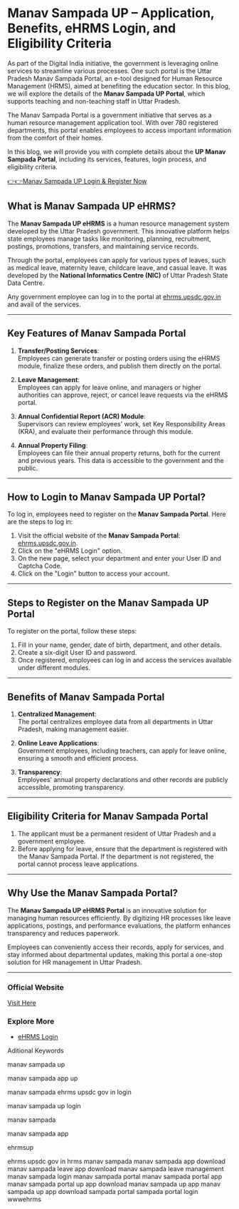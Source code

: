 # Manav Sampada UP – Application, Benefits, eHRMS Login, and Eligibility Criteria  

As part of the Digital India initiative, the government is leveraging online services to streamline various processes. One such portal is the Uttar Pradesh Manav Sampada Portal, an e-tool designed for Human Resource Management (HRMS), aimed at benefiting the education sector. In this blog, we will explore the details of the **Manav Sampada UP Portal**, which supports teaching and non-teaching staff in Uttar Pradesh.  

The Manav Sampada Portal is a government initiative that serves as a human resource management application tool. With over 780 registered departments, this portal enables employees to access important information from the comfort of their homes.  

In this blog, we will provide you with complete details about the **UP Manav Sampada Portal**, including its services, features, login process, and eligibility criteria.  

[👉👉Manav Sampada UP Login & Register Now ](https://lakhimpurkheri.com/manav-sampada-up)

## What is Manav Sampada UP eHRMS?  

The **Manav Sampada UP eHRMS** is a human resource management system developed by the Uttar Pradesh government. This innovative platform helps state employees manage tasks like monitoring, planning, recruitment, postings, promotions, transfers, and maintaining service records.  

Through the portal, employees can apply for various types of leaves, such as medical leave, maternity leave, childcare leave, and casual leave. It was developed by the **National Informatics Centre (NIC)** of Uttar Pradesh State Data Centre.  

Any government employee can log in to the portal at [ehrms.upsdc.gov.in](https://lakhimpurkheri.com/manav-sampada-up) and avail of the services.  

---

## Key Features of Manav Sampada Portal  

1. **Transfer/Posting Services**:  
   Employees can generate transfer or posting orders using the eHRMS module, finalize these orders, and publish them directly on the portal.  

2. **Leave Management**:  
   Employees can apply for leave online, and managers or higher authorities can approve, reject, or cancel leave requests via the eHRMS portal.  

3. **Annual Confidential Report (ACR) Module**:  
   Supervisors can review employees' work, set Key Responsibility Areas (KRA), and evaluate their performance through this module.  

4. **Annual Property Filing**:  
   Employees can file their annual property returns, both for the current and previous years. This data is accessible to the government and the public.  

---

## How to Login to Manav Sampada UP Portal?  

To log in, employees need to register on the **Manav Sampada Portal**. Here are the steps to log in:  

1. Visit the official website of the **Manav Sampada Portal**: [ehrms.upsdc.gov.in](https://lakhimpurkheri.com/manav-sampada-up).  
2. Click on the "eHRMS Login" option.  
3. On the new page, select your department and enter your User ID and Captcha Code.  
4. Click on the "Login" button to access your account.  

---

## Steps to Register on the Manav Sampada UP Portal  

To register on the portal, follow these steps:  

1. Fill in your name, gender, date of birth, department, and other details.  
2. Create a six-digit User ID and password.  
3. Once registered, employees can log in and access the services available under different modules.  

---

## Benefits of Manav Sampada Portal  

1. **Centralized Management**:  
   The portal centralizes employee data from all departments in Uttar Pradesh, making management easier.  

2. **Online Leave Applications**:  
   Government employees, including teachers, can apply for leave online, ensuring a smooth and efficient process.  

3. **Transparency**:  
   Employees' annual property declarations and other records are publicly accessible, promoting transparency.  

---

## Eligibility Criteria for Manav Sampada Portal  

1. The applicant must be a permanent resident of Uttar Pradesh and a government employee.  
2. Before applying for leave, ensure that the department is registered with the Manav Sampada Portal. If the department is not registered, the portal cannot process leave applications.  

---

## Why Use the Manav Sampada Portal?  

The **Manav Sampada UP eHRMS Portal** is an innovative solution for managing human resources efficiently. By digitizing HR processes like leave applications, postings, and performance evaluations, the platform enhances transparency and reduces paperwork.  

Employees can conveniently access their records, apply for services, and stay informed about departmental updates, making this portal a one-stop solution for HR management in Uttar Pradesh.  

---

### Official Website  
[Visit Here](https://lakhimpurkheri.com/manav-sampada-up)  

### Explore More  
- [eHRMS Login](https://lakhimpurkheri.com/manav-sampada-up)

Aditional Keywords

manav sampada up

manav sampada app up

manav sampada ehrms upsdc gov in login

manav sampada up login

manav sampada

manav sampada app

ehrmsup

ehrms upsdc gov in
hrms manav sampada
manav sampada app download
manav sampada leave app download
manav sampada leave management
manav sampada login
manav sampada portal
manav sampada portal app
manav sampada portal up app download
manav sampada up app
manav sampada up app download
sampada portal
sampada portal login
wwwehrms
